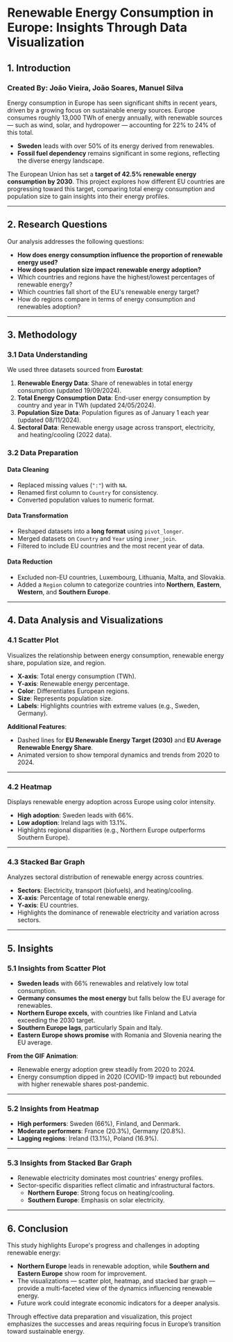 # Renewable Energy Consumption in Europe: Insights Through Data Visualization

## 1. Introduction  
### Created By: João Vieira, João Soares, Manuel Silva
Energy consumption in Europe has seen significant shifts in recent years, driven by a growing focus on sustainable energy sources. Europe consumes roughly 13,000 TWh of energy annually, with renewable sources — such as wind, solar, and hydropower — accounting for 22% to 24% of this total.  
- **Sweden** leads with over 50% of its energy derived from renewables.  
- **Fossil fuel dependency** remains significant in some regions, reflecting the diverse energy landscape.  

The European Union has set a **target of 42.5% renewable energy consumption by 2030**. This project explores how different EU countries are progressing toward this target, comparing total energy consumption and population size to gain insights into their energy profiles.

---

## 2. Research Questions  
Our analysis addresses the following questions:  
- **How does energy consumption influence the proportion of renewable energy used?**  
- **How does population size impact renewable energy adoption?**  
- Which countries and regions have the highest/lowest percentages of renewable energy?  
- Which countries fall short of the EU's renewable energy target?  
- How do regions compare in terms of energy consumption and renewables adoption?

---

## 3. Methodology  

### 3.1 Data Understanding  
We used three datasets sourced from **Eurostat**:  
1. **Renewable Energy Data**: Share of renewables in total energy consumption (updated 19/09/2024).  
2. **Total Energy Consumption Data**: End-user energy consumption by country and year in TWh (updated 24/05/2024).  
3. **Population Size Data**: Population figures as of January 1 each year (updated 08/11/2024).  
4. **Sectoral Data**: Renewable energy usage across transport, electricity, and heating/cooling (2022 data).  

### 3.2 Data Preparation  
#### Data Cleaning  
- Replaced missing values (`":"`) with `NA`.  
- Renamed first column to `Country` for consistency.  
- Converted population values to numeric format.  

#### Data Transformation  
- Reshaped datasets into a **long format** using `pivot_longer`.  
- Merged datasets on `Country` and `Year` using `inner_join`.  
- Filtered to include EU countries and the most recent year of data.  

#### Data Reduction  
- Excluded non-EU countries, Luxembourg, Lithuania, Malta, and Slovakia.  
- Added a `Region` column to categorize countries into **Northern**, **Eastern**, **Western**, and **Southern Europe**.

---

## 4. Data Analysis and Visualizations  

### 4.1 Scatter Plot  
Visualizes the relationship between energy consumption, renewable energy share, population size, and region.  
- **X-axis**: Total energy consumption (TWh).  
- **Y-axis**: Renewable energy percentage.  
- **Color**: Differentiates European regions.  
- **Size**: Represents population size.  
- **Labels**: Highlights countries with extreme values (e.g., Sweden, Germany).  

**Additional Features**:  
- Dashed lines for **EU Renewable Energy Target (2030)** and **EU Average Renewable Energy Share**.  
- Animated version to show temporal dynamics and trends from 2020 to 2024.

---

### 4.2 Heatmap  
Displays renewable energy adoption across Europe using color intensity.  
- **High adoption**: Sweden leads with 66%.  
- **Low adoption**: Ireland lags with 13.1%.  
- Highlights regional disparities (e.g., Northern Europe outperforms Southern Europe).  

---

### 4.3 Stacked Bar Graph  
Analyzes sectoral distribution of renewable energy across countries.  
- **Sectors**: Electricity, transport (biofuels), and heating/cooling.  
- **X-axis**: Percentage of total renewable energy.  
- **Y-axis**: EU countries.  
- Highlights the dominance of renewable electricity and variation across sectors.

---

## 5. Insights  

### 5.1 Insights from Scatter Plot  
- **Sweden leads** with 66% renewables and relatively low total consumption.  
- **Germany consumes the most energy** but falls below the EU average for renewables.  
- **Northern Europe excels**, with countries like Finland and Latvia exceeding the 2030 target.  
- **Southern Europe lags**, particularly Spain and Italy.  
- **Eastern Europe shows promise** with Romania and Slovenia nearing the EU average.

**From the GIF Animation**:  
- Renewable energy adoption grew steadily from 2020 to 2024.  
- Energy consumption dipped in 2020 (COVID-19 impact) but rebounded with higher renewable shares post-pandemic.

---

### 5.2 Insights from Heatmap  
- **High performers**: Sweden (66%), Finland, and Denmark.  
- **Moderate performers**: France (20.3%), Germany (20.8%).  
- **Lagging regions**: Ireland (13.1%), Poland (16.9%).  

---

### 5.3 Insights from Stacked Bar Graph  
- Renewable electricity dominates most countries' energy profiles.  
- Sector-specific disparities reflect climatic and infrastructural factors.  
  - **Northern Europe**: Strong focus on heating/cooling.  
  - **Southern Europe**: Emphasis on solar electricity.

---

## 6. Conclusion  
This study highlights Europe's progress and challenges in adopting renewable energy:  
- **Northern Europe** leads in renewable adoption, while **Southern and Eastern Europe** show room for improvement.  
- The visualizations — scatter plot, heatmap, and stacked bar graph — provide a multi-faceted view of the dynamics influencing renewable energy.  
- Future work could integrate economic indicators for a deeper analysis.

Through effective data preparation and visualization, this project emphasizes the successes and areas requiring focus in Europe’s transition toward sustainable energy.


